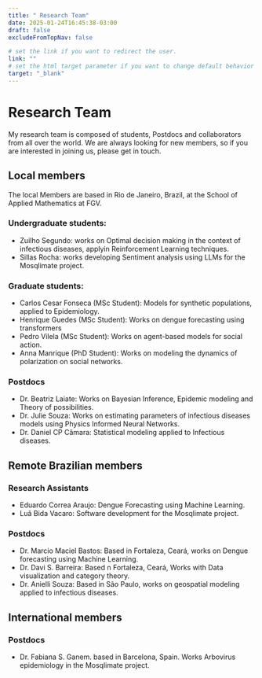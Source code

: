 ```yaml
---
title: " Research Team"
date: 2025-01-24T16:45:38-03:00
draft: false
excludeFromTopNav: false

# set the link if you want to redirect the user.
link: ""
# set the html target parameter if you want to change default behavior
target: "_blank"
---
```


# Research Team
My research team is composed of students, Postdocs and collaborators from all over the world. We are always looking for new members, so if you are interested in joining us, please get in touch.

## Local members
The local Members are based in Rio de Janeiro, Brazil, at the School of Applied Mathematics at FGV.
### Undergraduate students:
- Zuilho Segundo: works on Optimal decision making in the context of infectious diseases, applyin Reinforcement Learning techniques.
- Sillas Rocha: works developing Sentiment analysis using LLMs for the Mosqlimate project.
### Graduate students:
- Carlos Cesar Fonseca (MSc Student): Models for synthetic populations, applied to Epidemiology.
- Henrique Guedes (MSc Student): Works on dengue forecasting using transformers
- Pedro Vilela (MSc Student): Works on agent-based models for social action.
- Anna Manrique (PhD Student): Works on modeling the dynamics of polarization on social networks.
### Postdocs
- Dr. Beatriz Laiate: Works on Bayesian Inference, Epidemic modeling  and Theory of possibilities.
- Dr. Julie Souza: Works on estimating parameters of infectious diseases models using Physics Informed Neural Networks.
- Dr. Daniel CP Câmara: Statistical modeling applied to Infectious diseases.

## Remote Brazilian members
### Research Assistants
- Eduardo Correa Araujo: Dengue Forecasting using Machine Learning.
- Luã Bida Vacaro: Software development for the Mosqlimate project.
### Postdocs
- Dr. Marcio Maciel Bastos: Based in Fortaleza, Ceará, works on Dengue forecasting using Machine Learning.
- Dr. Davi S. Barreira: Based n Fortaleza, Ceará, Works with Data visualization and category theory.
- Dr. Anielli Souza: Based in São Paulo, works on geospatial modeling applied to infectious diseases.

## International members
### Postdocs
- Dr. Fabiana S. Ganem. based in Barcelona, Spain. Works Arbovirus epidemiology in the Mosqlimate project.

